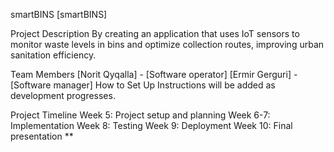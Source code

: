 smartBINS
[smartBINS]

Project Description
By creating an application that uses IoT sensors to monitor waste levels in bins and optimize collection routes, improving urban sanitation efficiency.

Team Members
[Norit Qyqalla] - [Software operator]
[Ermir Gerguri] - [Software manager]
How to Set Up
Instructions will be added as development progresses.

Project Timeline
Week 5: Project setup and planning
Week 6-7: Implementation
Week 8: Testing
Week 9: Deployment
Week 10: Final presentation **
